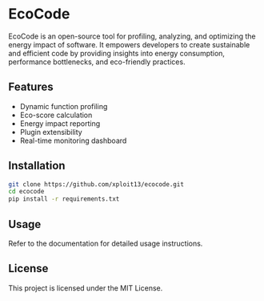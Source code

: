 # EcoCode

EcoCode is an open-source tool for profiling, analyzing, and optimizing the energy impact of software. It empowers developers to create sustainable and efficient code by providing insights into energy consumption, performance bottlenecks, and eco-friendly practices.

## Features

- Dynamic function profiling
- Eco-score calculation
- Energy impact reporting
- Plugin extensibility
- Real-time monitoring dashboard

## Installation

```bash
git clone https://github.com/xploit13/ecocode.git
cd ecocode
pip install -r requirements.txt
```

## Usage

Refer to the documentation for detailed usage instructions.

## License

This project is licensed under the MIT License.
